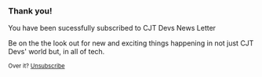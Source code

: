 <html>
  <body>
    <h3>Thank you!</h3>
    <p>You have been sucessfully subscribed to CJT Devs News Letter</p>
    <span>
      Be on the the look out for new and exciting things happening in not just
      CJT Devs' world but, in all of tech.
    </span>
    <footer>
      <p>
        <small
          >Over it?
          <a href="http://cjtdevs.com/user/unsubscribe?email={%UserEmail%}"
            >Unsubscribe</a
          ></small
        >
      </p>
    </footer>
  </body>
</html>
